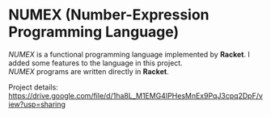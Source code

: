 # NUMEX (Number-Expression Programming Language)
*NUMEX* is a functional programming language implemented by **Racket**. I added some features to the language in this project.<br>
*NUMEX* programs are written directly in **Racket**.

Project details: https://drive.google.com/file/d/1ha8L_M1EMG4IPHesMnEx9PqJ3cpq2DpF/view?usp=sharing
